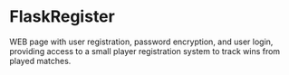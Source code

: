 # FlaskRegister
WEB page with user registration, password encryption, and user login, providing access to a small player registration system to track wins from played matches.
